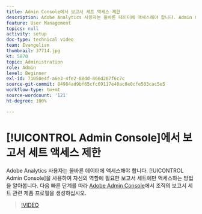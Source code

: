 ```yaml
---
title: Admin Console에서 보고서 세트 액세스 제한
description: Adobe Analytics 사용자는 올바른 데이터에 액세스해야 합니다. Admin Console을 사용하여 자신의 역할에 필요한 보고서 세트에만 액세스하는 방법을 알아봅니다. 다음 빠른 단계를 따라 Adobe Admin Console에서 조직의 보고서 세트 관련 제품 프로필을 생성하십시오.
feature: User Management
topics: null
activity: setup
doc-type: technical video
team: Evangelism
thumbnail: 37714.jpg
kt: 5870
topic: Administration
role: Admin
level: Beginner
exl-id: 71050e4f-a6e3-4fe2-88dd-866d207f6c7c
source-git-commit: 84984ad9bf65cfc69117e40ac0e0cfe503cac5e5
workflow-type: tm+mt
source-wordcount: '121'
ht-degree: 100%

---
```


# [!UICONTROL Admin Console]에서 보고서 세트 액세스 제한

Adobe Analytics 사용자는 올바른 데이터에 액세스해야 합니다. [!UICONTROL Admin Console]을 사용하여 자신의 역할에 필요한 보고서 세트에만 액세스하는 방법을 알아봅니다. 다음 빠른 단계를 따라 [Adobe Admin Console](https://adminconsole.adobe.com/)에서 조직의 보고서 세트 관련 제품 프로필을 생성하십시오.

>[!VIDEO](https://video.tv.adobe.com/v/37714/?quality=12&learn=on)
